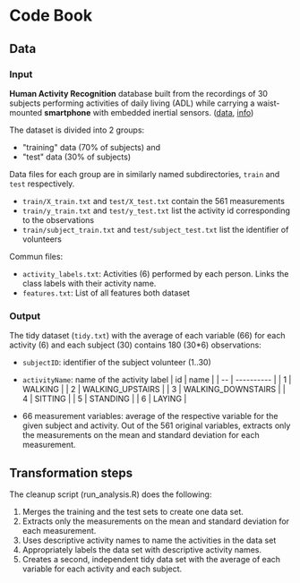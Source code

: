 # Code Book

## Data

### Input

**Human Activity Recognition** database built from the recordings of 30 subjects performing
activities of daily living (ADL) while carrying a waist-mounted **smartphone** with embedded
inertial sensors.
([data](https://d396qusza40orc.cloudfront.net/getdata%2Fprojectfiles%2FUCI%20HAR%20Dataset.zip),
[info](http://archive.ics.uci.edu/ml/datasets/Human+Activity+Recognition+Using+Smartphones))

The dataset is divided into 2 groups:
  * "training" data (70% of subjects) and
  * "test" data (30% of subjects)

Data files for each group are in similarly named subdirectories, `train` and `test` respectively.

 * `train/X_train.txt` and `test/X_test.txt` contain the 561 measurements
 * `train/y_train.txt` and `test/y_test.txt` list the activity id corresponding to the observations
 * `train/subject_train.txt` and `test/subject_test.txt` list the identifier of volunteers

Commun files:

 * `activity_labels.txt`: Activities (6) performed by each person. Links the class labels with their activity name.
 * `features.txt`: List of all features both dataset

### Output

The tidy dataset (`tidy.txt`) with the average of each variable (66) for each 
activity (6) and each subject (30) contains 180 (30*6) observations:

 * `subjectID`: identifier of the subject volunteer (1..30)
 * `activityName`: name of the activity label
| id | name |
| -- | ---------- |
| 1 | WALKING            |
| 2 | WALKING_UPSTAIRS   |
| 3 | WALKING_DOWNSTAIRS |
| 4 | SITTING            |
| 5 | STANDING           |
| 6 | LAYING             |

 * 66 measurement variables: average of the respective variable for the given
   subject and activity. Out of the 561 original variables, extracts only the
   measurements on the mean and standard deviation for each measurement.

## Transformation steps

The cleanup script (run_analysis.R) does the following:

1. Merges the training and the test sets to create one data set.
2. Extracts only the measurements on the mean and standard deviation for each measurement. 
3. Uses descriptive activity names to name the activities in the data set
4. Appropriately labels the data set with descriptive activity names. 
5. Creates a second, independent tidy data set with the average of each variable for each activity and each subject. 
